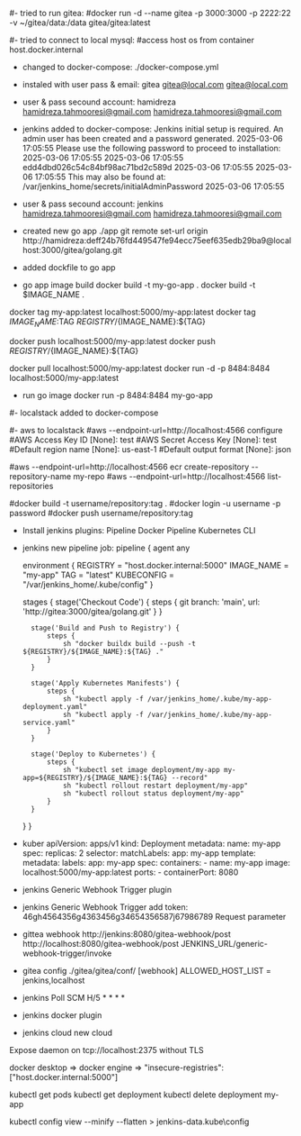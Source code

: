 #- tried to run gitea:
#docker run -d --name gitea -p 3000:3000 -p 2222:22 -v ~/gitea/data:/data gitea/gitea:latest

#- tried to connect to local mysql:
#access host os from container host.docker.internal

- changed to docker-compose:
./docker-compose.yml

- instaled with user pass & email:
gitea gitea@local.com gitea@local.com

- user & pass secound account:
hamidreza
hamidreza.tahmooresi@gmail.com
hamidreza.tahmooresi@gmail.com


- jenkins added to docker-compose:
Jenkins initial setup is required. An admin user has been created and a password generated.
2025-03-06 17:05:55 Please use the following password to proceed to installation:
2025-03-06 17:05:55 
2025-03-06 17:05:55 edd4dbd026c54c84bf98ac71bd2c589d
2025-03-06 17:05:55 
2025-03-06 17:05:55 This may also be found at: /var/jenkins_home/secrets/initialAdminPassword
2025-03-06 17:05:55

- user & pass secound account:
jenkins
hamidreza.tahmooresi@gmail.com
hamidreza.tahmooresi@gmail.com


- created new go app ./app
git remote set-url origin http://hamidreza:deff24b76fd449547fe94ecc75eef635edb29ba9@localhost:3000/gitea/golang.git


- added dockfile to go app

- go app image build
docker build -t my-go-app .
docker build -t $IMAGE_NAME .

docker tag my-app:latest localhost:5000/my-app:latest
docker tag $IMAGE_NAME:$TAG ${REGISTRY}/${IMAGE_NAME}:${TAG}

docker push localhost:5000/my-app:latest
docker push ${REGISTRY}/${IMAGE_NAME}:${TAG}

docker pull localhost:5000/my-app:latest
docker run -d -p 8484:8484 localhost:5000/my-app:latest

- run go image
docker run -p 8484:8484 my-go-app


#- localstack added to docker-compose

#- aws to localstack
#aws --endpoint-url=http://localhost:4566 configure
#AWS Access Key ID [None]: test
#AWS Secret Access Key [None]: test
#Default region name [None]: us-east-1
#Default output format [None]: json

#aws --endpoint-url=http://localhost:4566 ecr create-repository --repository-name my-repo
#aws --endpoint-url=http://localhost:4566 list-repositories


#docker build -t username/repository:tag .
#docker login -u username -p password
#docker push username/repository:tag

- Install jenkins plugins:
Pipeline
Docker Pipeline
Kubernetes CLI



- jenkins new pipeline job:
pipeline {
    agent any

    environment {
        REGISTRY = "host.docker.internal:5000"
        IMAGE_NAME = "my-app"
        TAG = "latest"
		KUBECONFIG = "/var/jenkins_home/.kube/config"
    }

    stages {
        stage('Checkout Code') {
            steps {
                git branch: 'main', url: 'http://gitea:3000/gitea/golang.git'
            }
        }

        stage('Build and Push to Registry') {
            steps {
                sh "docker buildx build --push -t ${REGISTRY}/${IMAGE_NAME}:${TAG} ."
            }
        }

        stage('Apply Kubernetes Manifests') {
            steps {
                sh "kubectl apply -f /var/jenkins_home/.kube/my-app-deployment.yaml"
                sh "kubectl apply -f /var/jenkins_home/.kube/my-app-service.yaml"
            }
        }

        stage('Deploy to Kubernetes') {
            steps {
                sh "kubectl set image deployment/my-app my-app=${REGISTRY}/${IMAGE_NAME}:${TAG} --record"
                sh "kubectl rollout restart deployment/my-app"
				sh "kubectl rollout status deployment/my-app"
            }
        }
    }
}


- kuber
apiVersion: apps/v1
kind: Deployment
metadata:
  name: my-app
spec:
  replicas: 2
  selector:
    matchLabels:
      app: my-app
  template:
    metadata:
      labels:
        app: my-app
    spec:
      containers:
        - name: my-app
          image: localhost:5000/my-app:latest
          ports:
            - containerPort: 8080
			

- jenkins Generic Webhook Trigger plugin

- jenkins Generic Webhook Trigger
add token:
46gh4564356g4363456g34654356587j67986789
Request parameter


			
- gittea webhook http://jenkins:8080/gitea-webhook/post
			     http://localhost:8080/gitea-webhook/post
				 JENKINS_URL/generic-webhook-trigger/invoke
				 
- gitea config ./gitea/gitea/conf/
[webhook]
ALLOWED_HOST_LIST = jenkins,localhost


- jenkins Poll SCM H/5 * * * *



- jenkins docker plugin
- jenkins cloud new cloud

Expose daemon on tcp://localhost:2375 without TLS





docker desktop => docker engine => "insecure-registries": ["host.docker.internal:5000"]




kubectl get pods
kubectl get deployment
kubectl delete deployment my-app


kubectl config view --minify --flatten > jenkins-data\.kube\config